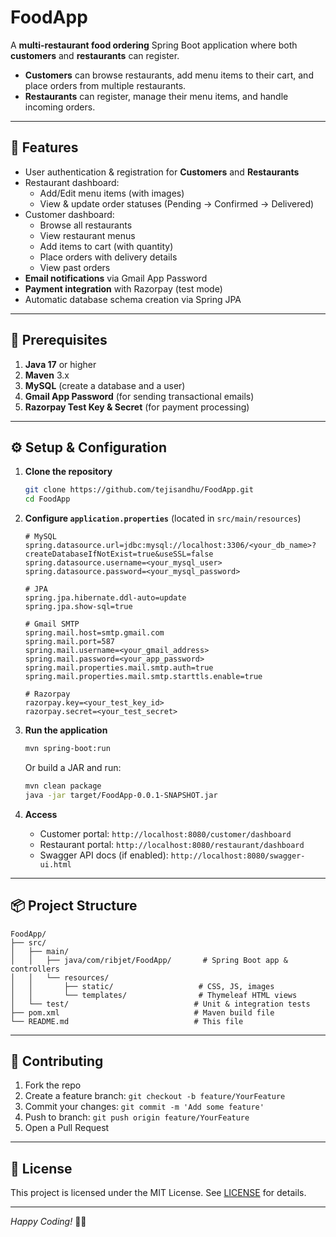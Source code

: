 # FoodApp

A **multi-restaurant food ordering** Spring Boot application where both **customers** and **restaurants** can register.

- **Customers** can browse restaurants, add menu items to their cart, and place orders from multiple restaurants.
- **Restaurants** can register, manage their menu items, and handle incoming orders.

---

## 🚀 Features

- User authentication & registration for **Customers** and **Restaurants**
- Restaurant dashboard:
  - Add/Edit menu items (with images)
  - View & update order statuses (Pending → Confirmed → Delivered)
- Customer dashboard:
  - Browse all restaurants
  - View restaurant menus
  - Add items to cart (with quantity)
  - Place orders with delivery details
  - View past orders
- **Email notifications** via Gmail App Password
- **Payment integration** with Razorpay (test mode)
- Automatic database schema creation via Spring JPA

---

## 🎯 Prerequisites

1. **Java 17** or higher
2. **Maven** 3.x
3. **MySQL** (create a database and a user)
4. **Gmail App Password** (for sending transactional emails)
5. **Razorpay Test Key & Secret** (for payment processing)

---

## ⚙️ Setup & Configuration

1. **Clone the repository**
   ```bash
   git clone https://github.com/tejisandhu/FoodApp.git
   cd FoodApp
   ```

2. **Configure `application.properties`** (located in `src/main/resources`)
   ```properties
   # MySQL
   spring.datasource.url=jdbc:mysql://localhost:3306/<your_db_name>?createDatabaseIfNotExist=true&useSSL=false
   spring.datasource.username=<your_mysql_user>
   spring.datasource.password=<your_mysql_password>

   # JPA
   spring.jpa.hibernate.ddl-auto=update
   spring.jpa.show-sql=true

   # Gmail SMTP
   spring.mail.host=smtp.gmail.com
   spring.mail.port=587
   spring.mail.username=<your_gmail_address>
   spring.mail.password=<your_app_password>
   spring.mail.properties.mail.smtp.auth=true
   spring.mail.properties.mail.smtp.starttls.enable=true

   # Razorpay
   razorpay.key=<your_test_key_id>
   razorpay.secret=<your_test_secret>
   ```

3. **Run the application**
   ```bash
   mvn spring-boot:run
   ```
   Or build a JAR and run:
   ```bash
   mvn clean package
   java -jar target/FoodApp-0.0.1-SNAPSHOT.jar
   ```

4. **Access**
   - Customer portal: `http://localhost:8080/customer/dashboard`
   - Restaurant portal: `http://localhost:8080/restaurant/dashboard`
   - Swagger API docs (if enabled): `http://localhost:8080/swagger-ui.html`

---

## 📦 Project Structure

```
FoodApp/
├── src/
│   ├── main/
│   │   ├── java/com/ribjet/FoodApp/       # Spring Boot app & controllers
│   │   └── resources/
│   │       ├── static/                   # CSS, JS, images
│   │       └── templates/                # Thymeleaf HTML views
│   └── test/                            # Unit & integration tests
├── pom.xml                              # Maven build file
└── README.md                            # This file
```

---

## 🤝 Contributing

1. Fork the repo
2. Create a feature branch: `git checkout -b feature/YourFeature`
3. Commit your changes: `git commit -m 'Add some feature'`
4. Push to branch: `git push origin feature/YourFeature`
5. Open a Pull Request

---

## 📝 License

This project is licensed under the MIT License. See [LICENSE](LICENSE) for details.

---

*Happy Coding!* 🧑‍🍳
